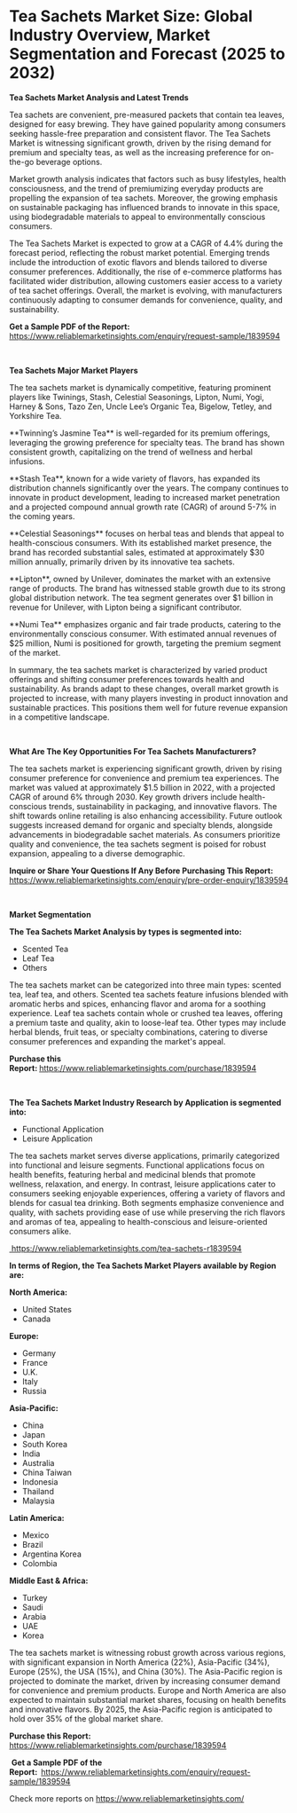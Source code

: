 <p><h1>Tea Sachets Market Size: Global Industry Overview, Market Segmentation and Forecast (2025 to 2032)</h1></p><p><strong>Tea Sachets Market Analysis and Latest Trends</strong></p>
<p><p>Tea sachets are convenient, pre-measured packets that contain tea leaves, designed for easy brewing. They have gained popularity among consumers seeking hassle-free preparation and consistent flavor. The Tea Sachets Market is witnessing significant growth, driven by the rising demand for premium and specialty teas, as well as the increasing preference for on-the-go beverage options.</p><p>Market growth analysis indicates that factors such as busy lifestyles, health consciousness, and the trend of premiumizing everyday products are propelling the expansion of tea sachets. Moreover, the growing emphasis on sustainable packaging has influenced brands to innovate in this space, using biodegradable materials to appeal to environmentally conscious consumers. </p><p>The Tea Sachets Market is expected to grow at a CAGR of 4.4% during the forecast period, reflecting the robust market potential. Emerging trends include the introduction of exotic flavors and blends tailored to diverse consumer preferences. Additionally, the rise of e-commerce platforms has facilitated wider distribution, allowing customers easier access to a variety of tea sachet offerings. Overall, the market is evolving, with manufacturers continuously adapting to consumer demands for convenience, quality, and sustainability.</p></p>
<p><strong>Get a Sample PDF of the Report:&nbsp;</strong> <a href="https://www.reliablemarketinsights.com/enquiry/request-sample/1839594?utm_campaign=2269&utm_medium=2&utm_source=Github&utm_content=ia&utm_term=14022025&utm_id=tea-sachets">https://www.reliablemarketinsights.com/enquiry/request-sample/1839594</a></p>
<p>&nbsp;</p>
<p><strong>Tea Sachets Major Market Players</strong></p>
<p><p>The tea sachets market is dynamically competitive, featuring prominent players like Twinings, Stash, Celestial Seasonings, Lipton, Numi, Yogi, Harney & Sons, Tazo Zen, Uncle Lee’s Organic Tea, Bigelow, Tetley, and Yorkshire Tea. </p><p>**Twinning’s Jasmine Tea** is well-regarded for its premium offerings, leveraging the growing preference for specialty teas. The brand has shown consistent growth, capitalizing on the trend of wellness and herbal infusions.</p><p>**Stash Tea**, known for a wide variety of flavors, has expanded its distribution channels significantly over the years. The company continues to innovate in product development, leading to increased market penetration and a projected compound annual growth rate (CAGR) of around 5-7% in the coming years.</p><p>**Celestial Seasonings** focuses on herbal teas and blends that appeal to health-conscious consumers. With its established market presence, the brand has recorded substantial sales, estimated at approximately $30 million annually, primarily driven by its innovative tea sachets.</p><p>**Lipton**, owned by Unilever, dominates the market with an extensive range of products. The brand has witnessed stable growth due to its strong global distribution network. The tea segment generates over $1 billion in revenue for Unilever, with Lipton being a significant contributor.</p><p>**Numi Tea** emphasizes organic and fair trade products, catering to the environmentally conscious consumer. With estimated annual revenues of $25 million, Numi is positioned for growth, targeting the premium segment of the market.</p><p>In summary, the tea sachets market is characterized by varied product offerings and shifting consumer preferences towards health and sustainability. As brands adapt to these changes, overall market growth is projected to increase, with many players investing in product innovation and sustainable practices. This positions them well for future revenue expansion in a competitive landscape.</p></p>
<p>&nbsp;</p>
<p><strong>What Are The Key Opportunities For Tea Sachets Manufacturers?</strong></p>
<p><p>The tea sachets market is experiencing significant growth, driven by rising consumer preference for convenience and premium tea experiences. The market was valued at approximately $1.5 billion in 2022, with a projected CAGR of around 6% through 2030. Key growth drivers include health-conscious trends, sustainability in packaging, and innovative flavors. The shift towards online retailing is also enhancing accessibility. Future outlook suggests increased demand for organic and specialty blends, alongside advancements in biodegradable sachet materials. As consumers prioritize quality and convenience, the tea sachets segment is poised for robust expansion, appealing to a diverse demographic.</p></p>
<p><strong>Inquire or Share Your Questions If Any Before Purchasing This Report:</strong> <a href="https://www.reliablemarketinsights.com/enquiry/pre-order-enquiry/1839594?utm_campaign=2269&utm_medium=2&utm_source=Github&utm_content=ia&utm_term=14022025&utm_id=tea-sachets">https://www.reliablemarketinsights.com/enquiry/pre-order-enquiry/1839594</a></p>
<p>&nbsp;</p>
<p><strong>Market Segmentation</strong></p>
<p><strong>The Tea Sachets Market Analysis by types is segmented into:</strong></p>
<p><ul><li>Scented Tea</li><li>Leaf Tea</li><li>Others</li></ul></p>
<p><p>The tea sachets market can be categorized into three main types: scented tea, leaf tea, and others. Scented tea sachets feature infusions blended with aromatic herbs and spices, enhancing flavor and aroma for a soothing experience. Leaf tea sachets contain whole or crushed tea leaves, offering a premium taste and quality, akin to loose-leaf tea. Other types may include herbal blends, fruit teas, or specialty combinations, catering to diverse consumer preferences and expanding the market's appeal.</p></p>
<p><strong>Purchase this Report:&nbsp;</strong><a href="https://www.reliablemarketinsights.com/purchase/1839594?utm_campaign=2269&utm_medium=2&utm_source=Github&utm_content=ia&utm_term=14022025&utm_id=tea-sachets">https://www.reliablemarketinsights.com/purchase/1839594</a></p>
<p>&nbsp;</p>
<p><strong>The Tea Sachets Market Industry Research by Application is segmented into:</strong></p>
<p><ul><li>Functional Application</li><li>Leisure Application</li></ul></p>
<p><p>The tea sachets market serves diverse applications, primarily categorized into functional and leisure segments. Functional applications focus on health benefits, featuring herbal and medicinal blends that promote wellness, relaxation, and energy. In contrast, leisure applications cater to consumers seeking enjoyable experiences, offering a variety of flavors and blends for casual tea drinking. Both segments emphasize convenience and quality, with sachets providing ease of use while preserving the rich flavors and aromas of tea, appealing to health-conscious and leisure-oriented consumers alike.</p></p>
<p><a href="https://www.reliablemarketinsights.com/tea-sachets-r1839594?utm_campaign=2269&utm_medium=2&utm_source=Github&utm_content=ia&utm_term=14022025&utm_id=tea-sachets">&nbsp;https://www.reliablemarketinsights.com/tea-sachets-r1839594</a></p>
<p><strong>In terms of Region, the Tea Sachets Market Players available by Region are:</strong></p>
<p>
    <p> <strong> North America: </strong>
        <ul>
            <li>United States</li>
            <li>Canada</li>
        </ul>
        </p> 
    <p> <strong> Europe: </strong>
        <ul>
            <li>Germany</li>
            <li>France</li>
            <li>U.K.</li>
            <li>Italy</li>
            <li>Russia</li>
        </ul>
        </p> 
    <p> <strong> Asia-Pacific: </strong>
        <ul>
            <li>China</li>
            <li>Japan</li>
            <li>South Korea</li>
            <li>India</li>
            <li>Australia</li>
            <li>China Taiwan</li>
            <li>Indonesia</li>
            <li>Thailand</li>
            <li>Malaysia</li>
        </ul>
        </p> 
    <p> <strong> Latin America: </strong>
        <ul>
            <li>Mexico</li>
            <li>Brazil</li>
            <li>Argentina Korea</li>
            <li>Colombia</li>
        </ul>
        </p> 
    <p> <strong> Middle East & Africa: </strong>
        <ul>
            <li>Turkey</li>
            <li>Saudi</li>
            <li>Arabia</li>
            <li>UAE</li>
            <li>Korea</li>
        </ul>
    </p>
    </p>
<p><p>The tea sachets market is witnessing robust growth across various regions, with significant expansion in North America (22%), Asia-Pacific (34%), Europe (25%), the USA (15%), and China (30%). The Asia-Pacific region is projected to dominate the market, driven by increasing consumer demand for convenience and premium products. Europe and North America are also expected to maintain substantial market shares, focusing on health benefits and innovative flavors. By 2025, the Asia-Pacific region is anticipated to hold over 35% of the global market share.</p></p>
<p><strong>Purchase this Report: </strong><a href="https://www.reliablemarketinsights.com/purchase/1839594?utm_campaign=2269&utm_medium=2&utm_source=Github&utm_content=ia&utm_term=14022025&utm_id=tea-sachets">https://www.reliablemarketinsights.com/purchase/1839594</a></p>
<p>&nbsp;<strong>Get a Sample PDF of the Report:&nbsp;&nbsp;</strong><a href="https://www.reliablemarketinsights.com/enquiry/request-sample/1839594?utm_campaign=2269&utm_medium=2&utm_source=Github&utm_content=ia&utm_term=14022025&utm_id=tea-sachets">https://www.reliablemarketinsights.com/enquiry/request-sample/1839594</a></p>
<p><strong></strong></p>
<p>Check more reports on <a href="https://www.reliablemarketinsights.com/?utm_campaign=2269&utm_medium=2&utm_source=Github&utm_content=ia&utm_term=14022025&utm_id=tea-sachets">https://www.reliablemarketinsights.com/</a></p>